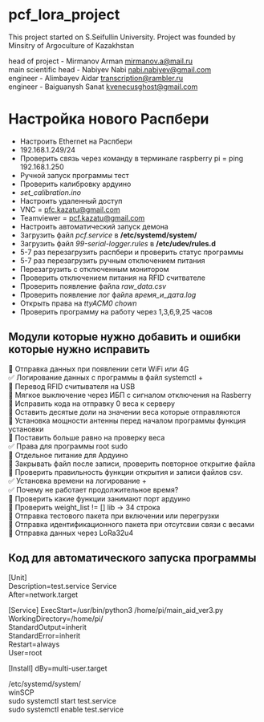 # pcf_lora_project

This project started on S.Seifullin University.
Project was founded by Minsitry of Argoculture of Kazakhstan

head of project - Mirmanov Arman mirmanov.a@mail.ru    
main scientific head - Nabiyev Nabi nabi.nabiyev@gmail.com    
engineer - Alimbayev Aidar transcription@rambler.ru    
engineer - Baiguanysh Sanat kvenecusghost@gmail.com     

Настройка нового Распбери 
============================

* Настроить Ethernet на Распбери 
* 192.168.1.249/24 
* Проверить связь через команду в терминале raspberry pi = ping 192.168.1.250 
* Ручной запуск программы тест
* Проверить калибровку ардуино
* *set_calibration.ino*
* Настроить удаленный доступ
* VNC = pfc.kazatu@gmail.com
* Teamviewer = pcf.kazatu@gmail.com
* Настроить автоматический запуск демона
* Загрузить файл *pcf.service* в __/etc/systemd/system/__
* Загрузить файл *99-serial-logger.rules* в __/etc/udev/rules.d__
* 5-7 раз перезагрузить распбери и проверить статус программы
* 5-7 раз перезагрузить ручным отключением питания
* Перезагрузить с отключенным монитором
* Проверить отключением питания на RFID считвателе
* Проверить появление файла *raw_data.csv*
* Проверить появление лог файла *время_и_дата.log*
* Открыть права на *ttyACM0 chown*
* Проверить программу на работу через 1,3,6,9,25 часов

Модули которые нужно добавить и ошибки которые нужно исправить
-----------------------------------------------------------------

:black_square_button: Отправка данных при появлении сети WiFi или 4G    
:white_check_mark: Логирование данных с программы в файл systemctl +    
:black_square_button: Перевод RFID считывателя на USB     
:black_square_button: Мягкое выключение через ИБП с сигналом отключения на Rasberry    
:black_square_button: Исправить кода на отправку 0 веса к серверу     
:black_square_button: Оставить десятые доли на значении веса которые отправляются    
:black_square_button: Установка мощности антенны перед началом программы функция установки    
:black_square_button: Поставить больше равно на проверку веса    
:white_check_mark: Права для программы root sudo    
:black_square_button: Отдельное питание для Ардуино    
:black_square_button: Закрывать файл после записи, проверить повторное открытие файла    
:black_square_button: Проверить правильность функции открытия и записи файлов csv.     
:white_check_mark: Установка времени на логирование +       
:white_check_mark: Почему не работает продолжительное время?    
:black_square_button: Проверить какие функции занимают порт ардуино    
:black_square_button: Проверить weight_list != [] lib -> 34 строка    
:black_square_button: Отправка тестового пакета при включении или перегрузки    
:black_square_button: Отправка идентификационного пакета при отсутсвии связи с весами     
:black_square_button: Отправка данных через LoRa32u4    

Код для автоматического запуска программы
-----------------------------------------
[Unit]    
Description=test.service Service       
After=network.target      

[Service]
ExecStart=/usr/bin/python3 /home/pi/main_aid_ver3.py        
WorkingDirectory=/home/pi/        
StandardOutput=inherit    
StandardError=inherit    
Restart=always    
User=root    

[Install]
dBy=multi-user.target        

/etc/systemd/system/    
winSCP    
sudo systemctl start test.service       
sudo systemctl enable test.service       

